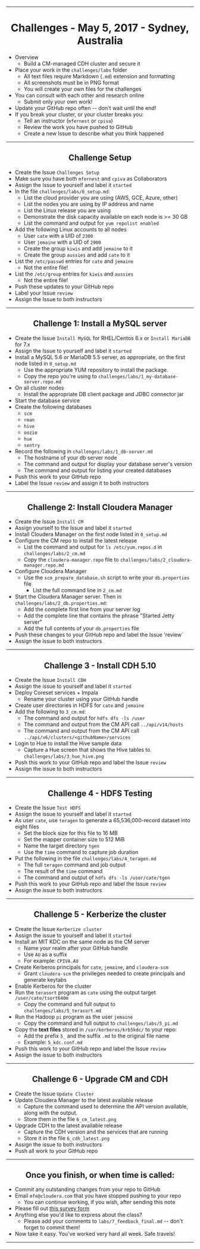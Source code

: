 

<!-- CSS work goes here for the time being -->
<!-- set a:link text-decoration to none -->
<!-- set a:hover text-decoration to underline -->
<!-- http://forums.markdownpad.com/discussion/143/include-pdf-pagebreak-instructions-in-markdown/p1 -->

---
<div style="page-break-after: always;"></div>

# <center> Challenges - May 5, 2017 - Sydney, Australia

* Overview
  * Build a CM-managed CDH cluster and secure it
* Place your work in the `challenges/labs` folder
  * All text files require  Markdown (`.md`) extension and formatting
  * All screenshots must be in PNG format
  * You will create your own files for the challenges
* You can consult with each other and research online
  * Submit only your own work!
* Update your GitHub repo often -- don't wait until the end!
* If you break your cluster, or your cluster breaks you:
  * Tell an instructor (`mfernest` or `cpiva`)
  * Review the work you have pushed to GitHub
  * Create a new Issue to describe what you think happened

---
<div style="page-break-after: always;"></div>

## <center> Challenge Setup

* Create the Issue `Challenges Setup`
* Make sure you have both `mfernest` and `cpiva` as Collaborators
* Assign the Issue to yourself and label it `started`
* In the file `challenges/labs/0_setup.md`:
  * List the cloud provider you are using (AWS, GCE, Azure, other)
  * List the nodes you are using by IP address and name
  * List the Linux release you are using 
  * Demonstrate the disk capacity available on each node is >= 30 GB
  * List the command and output for `yum repolist enabled` 
* Add the following Linux accounts to all nodes
  * User `cate` with a UID of `2300`
  * User `jemaine` with a UID of `2900`
  * Create the group `kiwis` and add `jemaine` to it
  * Create the group `aussies` and add `cate` to it
* List the `/etc/passwd` entries for `cate` and `jemaine` 
  * Not the entire file!
* List the `/etc/group` entries for `kiwis` and `aussies` 
  * Not the entire file!
* Push these updates to your GitHub repo
* Label your Issue `review` 
* Assign the Issue to both instructors

---
<div style="page-break-after: always;"></div>

## <center> Challenge 1: Install a MySQL server

* Create the Issue `Install MySQL` for RHEL/Centos 6.x or `Install MariaDB` for 7.x
* Assign the Issue to yourself and label it `started`
* Install a MySQL 5.6 or MariaDB 5.5 server, as appropriate, on the first node listed in `0_setup.md`
    * Use the appropriate YUM repository to install the package.
    * Copy the repo you're using to `challenges/labs/1_my-database-server.repo.md`
* On all cluster nodes
    * Install the appropriate DB client package and JDBC connector jar
* Start the database service
* Create the following databases
    * `scm`
    * `rman`
    * `hive`
    * `oozie`
    * `hue`
    * `sentry`
* Record the following in `challenges/labs/1_db-server.md`
    * The hostname of your db server node 
    * The command and output for display your database server's version
    * The command and output for listing your created databases 
* Push this work to your GitHub repo
* Label the Issue `review` and assign it to both instructors

---
<div style="page-break-after: always;"></div>

## <center> Challenge 2: Install Cloudera Manager

* Create the Issue `Install CM`
* Assign yourself to the Issue and label it `started`
* Install Cloudera Manager on the first node listed in `0_setup.md`
* Configure the CM repo to install the latest release
  * List the command and output for `ls /etc/yum.repos.d` in `challenges/labs/2_cm.md`
  * Copy the `cloudera-manager.repo` file to `challenges/labs/2_cloudera-manager.repo.md`
* Configure Cloudera Manager
  * Use the `scm_prepare_database.sh` script to write your `db.properties` file 
    * List the full command line in `2_cm.md`
* Start the Cloudera Manager server. Then in `challenges/labs/2_db.properties.md`:
  * Add the complete first line from your server log
  * Add the complete line that contains the phrase "Started Jetty server"
  * Add the full contents of your `db.properties` file 
* Push these changes to your GitHub repo and label the Issue 'review`
* Assign the issue to both instructors

---
<div style="page-break-after: always;"></div>

## <center> Challenge 3 - Install CDH 5.10

* Create the Issue `Install CDH`
* Assign the issue to yourself and label it `started`
* Deploy Coreset services + Impala
  * Rename your cluster using your GitHub handle
* Create user directories in HDFS for `cate` and `jemaine`
* Add the following to `3_cm.md`:
    * The command and output for `hdfs dfs -ls /user`
    * The command and output from the CM API call `../api/v14/hosts` 
    * The command and output from the CM API call `../api/v6/clusters/<githubName>/services`
* Login to Hue to install the Hive sample data
    * Capture a Hue screen that shows the Hive tables to `challenges/labs/3_hue_hive.png`
* Push this work to your GitHub repo and label the Issue `review`
* Assign the issue to both instructors

---
<div style="page-break-after: always;"></div>

## <center> Challenge 4 - HDFS Testing

* Create the Issue `Test HDFS`
* Assign the issue to yourself and label it `started`
* As user `cate`, use `teragen` to generate a 65,536,000-record dataset into eight files
    * Set the block size for this file to 16 MB
    * Set the mapper container size to 512 MiB
    * Name the target directory `tgen`
    * Use the `time` command to capture job duration
* Put the following in the file `challenges/labs/4_teragen.md`
    * The full `teragen` command and job output 
    * The result of the `time` command
    * The command and output of `hdfs dfs -ls /user/cate/tgen`
* Push this work to your GitHub repo and label the Issue `review`
* Assign the issue to both instructors

---
<div style="page-break-after: always;"></div>

## <center> Challenge 5 - Kerberize the cluster

* Create the Issue `Kerberize cluster`
* Assign the issue to yourself and label it `started`
* Install an MIT KDC on the same node as the CM server
  * Name your realm after your GitHub handle
  * Use `AU` as a suffix
  * For example: `CPIVA.AU`
* Create Kerberos principals for `cate`, `jemaine`, and `cloudera-scm`
  * Grant `cloudera-scm` the privileges needed to create principals and generate keytabs
* Enable Kerberos for the cluster
* Run the `terasort` program as `cate` using the output target `/user/cate/tsort640m`
  * Copy the command and full output to `challenges/labs/5_terasort.md`
* Run the Hadoop `pi` program as the user `jemaine`
  * Copy the command and full output to `challenges/labs/5_pi.md`
*  Copy the **text files** stored in `/var/kerberos/krb5kdc/` to your repo:
    * Add the prefix `5_` and the suffix `.md` to the original file name
    * Example: `5_kdc.conf.md`
* Push this work to your GitHub repo and label the Issue `review`
* Assign the issue to both instructors

---
<div style="page-break-after: always;"></div>

## <center> Challenge 6 - Upgrade CM and CDH

* Create the Issue `Update Cluster`
* Update Cloudera Manager to the latest available release
  * Capture the command used to determine the API version available, along with the output.
  * Store them in the file `6_cm_latest.png`
* Upgrade CDH to the latest available release
  * Capture the CDH version and the services that are running
  * Store it in the file `6_cdh_latest.png`
* Assign the issue to both instructors
* Push all work to your GitHub repo

---
<div style="page-break-after: always;"></div>

## <center> Once you finish, or when time is called:

* Commit any outstanding changes from your repo to GitHub
* Email `mfe@cloudera.com` that you have stopped pushing to your repo
  * You can continue working, if you wish, after sending this note
* Please fill out [this survey form](https://goo.gl/forms/pmHeHx03zRu3cnlc2)
* Anything else you'd like to express about the class?
  * Please add your comments to `labs/7_feedback_final.md` -- don't forget to commit them!
* Now take it easy. You've worked very hard all week. Safe travels!

---
<div style="page-break-after: always;"></div>
